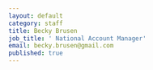 ```yaml
---
layout: default
category: staff
title: Becky Brusen
job_title: ' National Account Manager'
email: becky.brusen@gmail.com
published: true
---
```


